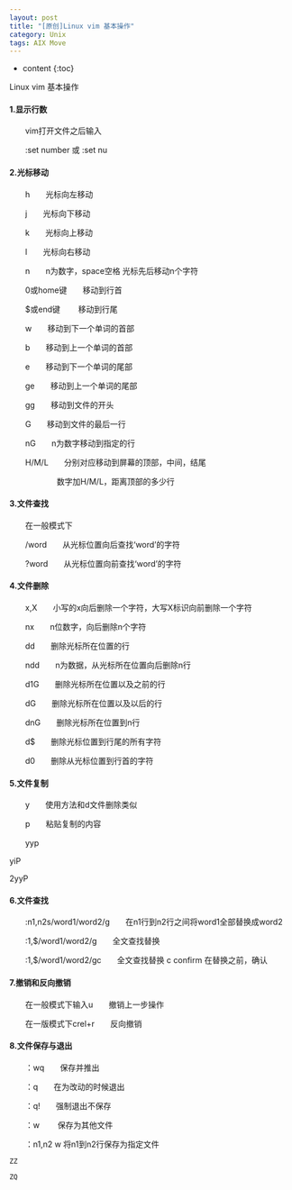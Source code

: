 ```yaml
---
layout: post
title: "[原创]Linux vim 基本操作"
category: Unix
tags: AIX Move
---
```


* content
{:toc}

Linux vim 基本操作






#### 1.显示行数

　　vim打开文件之后输入

　　:set number 或 :set nu

#### 2.光标移动

　　h　　光标向左移动

　　j　　光标向下移动

　　k　　光标向上移动

　　l　　光标向右移动

　　n<space>　　n为数字，space空格 光标先后移动n个字符　　

 

　　0或home键　　移动到行首

　　$或end键　　   移动到行尾

 

　　w　　移动到下一个单词的首部

　　b　　移动到上一个单词的首部

　　e　　移动到下一个单词的尾部

　　ge　　移动到上一个单词的尾部

 

　　gg　　移动到文件的开头

　　G　　移动到文件的最后一行

　　nG　　n为数字移动到指定的行

　　H/M/L　　分别对应移动到屏幕的顶部，中间，结尾

　　　　　　数字加H/M/L，距离顶部的多少行

 

#### 3.文件查找

　　在一般模式下

　　/word　　从光标位置向后查找‘word’的字符

　　?word　　从光标位置向前查找‘word’的字符

 

#### 4.文件删除

　　x,X　　小写的x向后删除一个字符，大写X标识向前删除一个字符

　　nx　　n位数字，向后删除n个字符

　　dd　　删除光标所在位置的行

　　ndd　　n为数据，从光标所在位置向后删除n行

　　d1G　　删除光标所在位置以及之前的行

　　dG　　删除光标所在位置以及以后的行

　　dnG　　删除光标所在位置到n行

　　d$　　删除光标位置到行尾的所有字符

　　d0　　删除从光标位置到行首的字符

 

#### 5.文件复制

　　y　　使用方法和d文件删除类似

　　p　　粘贴复制的内容

　　yyp 

   yiP

   2yyP

#### 6.文件查找

　　:n1,n2s/word1/word2/g　　在n1行到n2行之间将word1全部替换成word2

　　:1,$/word1/word2/g　　全文查找替换

　　:1,$/word1/word2/gc　　全文查找替换 c confirm 在替换之前，确认


#### 7.撤销和反向撤销

　　在一般模式下输入u　　撤销上一步操作

　　在一版模式下crel+r　　反向撤销

 

#### 8.文件保存与退出

　　：wq　　保存并推出

　　：q　　在为改动的时候退出

　　：q!　　强制退出不保存

　　：w <filename>　　保存为其他文件

　　：n1,n2 w <filename> 将n1到n2行保存为指定文件

    ZZ

    ZQ







